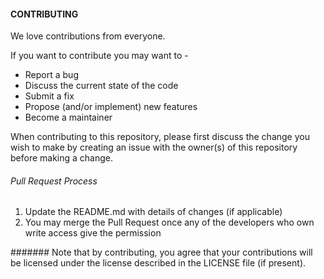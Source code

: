 #### CONTRIBUTING

We love contributions from everyone. 

If you want to contribute you may want to -
* Report a bug
* Discuss the current state of the code
* Submit a fix
* Propose (and/or implement) new features
* Become a maintainer

When contributing to this repository, please first discuss the change you wish to make by creating an issue with the owner(s) of this repository before making a change.


###### Pull Request Process

1. Update the README.md with details of changes (if applicable)
2. You may merge the Pull Request once any of the developers who own write access give the permission

####### Note that by contributing, you agree that your contributions will be licensed under the license described in the LICENSE file (if present).


